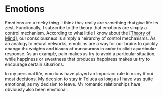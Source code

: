 # Emotions

Emotions are a tricky thing. I think they really are something that give life its zest. Functionally, I subscribe to the theory that emotions are simply a control mechanism. According to what little I know about the [[Theory of Mind]], our consciousness is simply a heirarchy of control mechanisms. As an analogy to neural networks, emotions are a way for our brains to quickly change the weights and biases of our neurons in order to elicit a particular response. As an example, pain makes us try to avoid a particular situation, while happiness or sweetness that produces happiness makes us try to encourage certain situations.  

In my personal life, emotions have played an important role in many if not most decisions. My decision to stay in Toluca as long as I have was quite emotional, as my decision to leave. My romantic relationships have obviously also been emotional.

[//begin]: # "Autogenerated link references for markdown compatibility"
[Theory of Mind]: theory-of-mind "Theory of Mind"
[//end]: # "Autogenerated link references"
